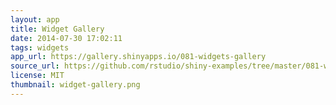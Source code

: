 ```yaml
---
layout: app
title: Widget Gallery
date: 2014-07-30 17:02:11
tags: widgets
app_url: https://gallery.shinyapps.io/081-widgets-gallery
source_url: https://github.com/rstudio/shiny-examples/tree/master/081-widgets-gallery
license: MIT
thumbnail: widget-gallery.png
---
```

